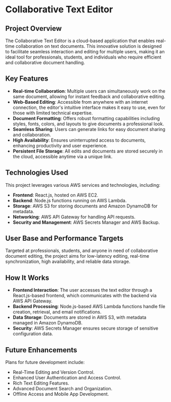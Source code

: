# Collaborative Text Editor

## Project Overview
The Collaborative Text Editor is a cloud-based application that enables real-time collaboration on text documents. This innovative solution is designed to facilitate seamless interaction and editing for multiple users, making it an ideal tool for professionals, students, and individuals who require efficient and collaborative document handling.

## Key Features

- **Real-time Collaboration**: Multiple users can simultaneously work on the same document, allowing for instant feedback and collaborative editing.
- **Web-Based Editing**: Accessible from anywhere with an internet connection, the editor's intuitive interface makes it easy to use, even for those with limited technical expertise.
- **Document Formatting**: Offers robust formatting capabilities including styles, fonts, colors, and layouts to give documents a professional look.
- **Seamless Sharing**: Users can generate links for easy document sharing and collaboration.
- **High Availability**: Ensures uninterrupted access to documents, enhancing productivity and user experience.
- **Persistent File Storage**: All edits and documents are stored securely in the cloud, accessible anytime via a unique link.

## Technologies Used
This project leverages various AWS services and technologies, including:
- **Frontend**: React.js, hosted on AWS EC2.
- **Backend**: Node.js functions running on AWS Lambda.
- **Storage**: AWS S3 for storing documents and Amazon DynamoDB for metadata.
- **Networking**: AWS API Gateway for handling API requests.
- **Security and Management**: AWS Secrets Manager and AWS Backup.

## User Base and Performance Targets
Targeted at professionals, students, and anyone in need of collaborative document editing, the project aims for low-latency editing, real-time synchronization, high availability, and reliable data storage.

## How It Works
- **Frontend Interaction**: The user accesses the text editor through a React.js-based frontend, which communicates with the backend via AWS API Gateway.
- **Backend Processing**: Node.js-based AWS Lambda functions handle file creation, retrieval, and email notifications.
- **Data Storage**: Documents are stored in AWS S3, with metadata managed in Amazon DynamoDB.
- **Security**: AWS Secrets Manager ensures secure storage of sensitive configuration data.

## Future Enhancements
Plans for future development include:
- Real-Time Editing and Version Control.
- Enhanced User Authentication and Access Control.
- Rich Text Editing Features.
- Advanced Document Search and Organization.
- Offline Access and Mobile App Development.


